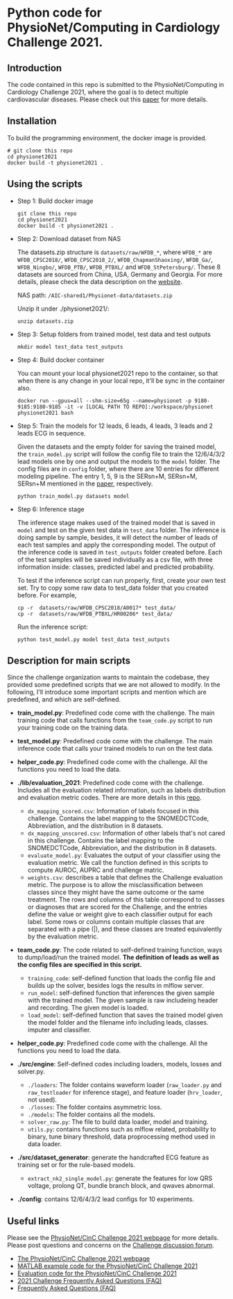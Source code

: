 # Python code for PhysioNet/Computing in Cardiology Challenge 2021.
## Introduction
The code contained in this repo is submitted to the PhysioNet/Computing in Cardiology Challenge 2021, where the goal is to detect multiple cardiovascular diseases. Please check out this [paper](https://arxiv.org/abs/2204.13917) for more details.

## Installation
To build the programming environment, the docker image is provided.
```
# git clone this repo
cd physionet2021 
docker build -t physionet2021 . 
```

## Using the scripts
* Step 1: Build docker image
    ```
    git clone this repo
    cd physionet2021 
    docker build -t physionet2021 . 
    ```
* Step 2: Download dataset from NAS
    
    The datasets.zip structure is `datasets/raw/WFDB_*`, where `WFDB_*` are `WFDB_CPSC2018/`, `WFDB_CPSC2018_2/`, `WFDB_ChapmanShaoxing/`, `WFDB_Ga/`, `WFDB_Ningbo/`, `WFDB_PTB/`, `WFDB_PTBXL/` and `WFDB_StPetersburg/`. These 8 datasets are sourced from China, USA, Germany and Georgia. For more details, please check the data description on the [website](https://moody-challenge.physionet.org/2021/).

    NAS path: `/AIC-shared1/Physionet-data/datasets.zip `

    Unzip it under ./physionet2021/: 
    ```
    unzip datasets.zip
    ```

* Step 3: Setup folders from trained model, test data and test outputs  

    ```
    mkdir model test_data test_outputs 
    ```

* Step 4: Build docker container

    You can mount your local physionet2021 repo to the container, so that when there is any change in your local repo, it'll be sync in the container also.

    ```
    docker run --gpus=all --shm-size=65g --name=physionet -p 9180-9185:9180-9185 -it -v [LOCAL PATH TO REPO]:/workspace/physionet physionet2021 bash 
    ```

* Step 5: Train the models for 12 leads, 6 leads, 4 leads, 3 leads and 2 leads ECG in sequence.

    Given the datasets and the empty folder for saving the trained model, the `train_model.py` script will follow the config file to train the 12/6/4/3/2 lead models one by one and output the models to the `model` folder. The config files are in `config` folder, where there are 10 entries for different modeling pipeline. The entry 1, 5, 9 is the SERsn+M, SERsn+M, SERsn+M mentioned in the [paper](https://arxiv.org/pdf/2204.13917.pdf), respectively. 

    ```
    python train_model.py datasets model
    ```

* Step 6: Inference stage

    The inference stage makes used of the trained model that is saved in `model` and test on the given test data in `test_data` folder. The inference is doing sample by sample, besides, it will detect the number of leads of each test samples and apply the corresponding model. The output of the inference code is saved in `test_outputs` folder created before. Each of the test samples will be saved individually as a csv file, with three information inside: classes, predicted label and predicted probability.

    To test if the inference script can run properly, first, create your own test set. Try to copy some raw data to test_data folder that you created before. For example,

    ```
    cp -r  datasets/raw/WFDB_CPSC2018/A0017* test_data/
    cp -r  datasets/raw/WFDB_PTBXL/HR00206* test_data/
    ```

    Run the inference script:
    ```
    python test_model.py model test_data test_outputs
    ```

## Description for main scripts
Since the challenge organization wants to maintain the codebase, they provided some predefined scripts that we are not allowed to modify. In the following, I'll introduce some important scripts and mention which are predefined, and which are self-defined. 

* **train_model.py**: Predefined code come with the challenge. The main training code that calls functions from the `team_code.py` script to run your training code on the training data.
* **test_model.py**: Predefined code come with the challenge. The main inference code that calls your trained models to run on the test data. 
* **helper_code.py**: Predefined code come with the challenge. All the functions you need to load the data.
* **./lib/evaluation_2021**: Predefined code come with the challenge. Includes all the evaluation related information, such as labels distribution and evaluation metric codes. There are more details in this [repo](https://github.com/physionetchallenges/evaluation-2021).
    * `dx_mapping_scored.csv`: Information of labels focused in this challenge. Contains the label mapping to the SNOMEDCTCode, Abbreviation, and the distribution in 8 datasets.
    * `dx_mapping_unscored.csv`: Information of other labels that's not cared in this challenge. Contains the label mapping to the SNOMEDCTCode, Abbreviation, and the distribution in 8 datasets.
    * `evaluate_model.py`:  Evaluates the output of your classifier using the evaluation metric. We call the function defined in this scripts to compute AUROC, AUPRC and challenge matric.
    * `weights.csv`:  describes a table that defines the Challenge evaluation metric. The purpose is to allow the misclassification between classes since they might have the same outcome or the same treatment. The rows and columns of this table correspond to classes or diagnoses that are scored for the Challenge, and the entries define the value or weight give to each classifier output for each label. Some rows or columns contain multiple classes that are separated with a pipe (|), and these classes are treated equivalently by the evaluation metric.

* **team_code.py**: The code related to self-defined training function, ways to dump/load/run the trained model. **The definition of leads as well as the config files are specified in this script.**
    * `training_code`: self-defined function that loads the config file and builds up the solver, besides logs the results in mlflow server. 
    * `run_model`: self-defined function that inferences the given sample with the trained model. The given sample is raw includeing header and recording. The given model is loaded.
    * `load_model`: self-defined function that saves the trained model given the model folder and the filename info including leads, classes. imputer and classifier.
* **helper_code.py**: Predefined code come with the challenge. All the functions you need to load the data.
* **./src/engine**: Self-defined codes including loaders, models, losses and solver.py.
    * `./loaders`: The folder contains waveform loader (`raw_loader.py` and `raw_testloader` for inference stage), and feature loader (`hrv_loader`, not used).
    * `./losses`: The folder contains asymmetric loss.
    * `./models`: The folder contains all the models.
    * `solver_raw.py`: The file to build data loader, model and training.
    * `utils.py`: contains functions such as mlflow related, probability to binary, tune binary threshold, data proprocessing method used in data loader.  
* **./src/dataset_generator**: generate the handcrafted ECG feature as training set or for the rule-based models.
    * `extract_nk2_single_model.py`: generate the features for low QRS voltage, prolong QT, bundle branch block, and qwaves abnormal. 
* **./config**: contains 12/6/4/3/2 lead configs for 10 experiments.


## Useful links
Please see the [PhysioNet/CinC Challenge 2021 webpage](https://physionetchallenges.org/2021/) for more details. Please post questions and concerns on the [Challenge discussion forum](https://groups.google.com/forum/#!forum/physionet-challenges).

* [The PhysioNet/CinC Challenge 2021 webpage](https://physionetchallenges.org/2021/)
* [MATLAB example code for the PhysioNet/CinC Challenge 2021](https://github.com/physionetchallenges/matlab-classifier-2021)
* [Evaluation code for the PhysioNet/CinC Challenge 2021](https://github.com/physionetchallenges/evaluation-2021) 
* [2021 Challenge Frequently Asked Questions (FAQ)](https://physionetchallenges.org/2021/faq/) 
* [Frequently Asked Questions (FAQ)](https://physionetchallenges.org/faq/) 
